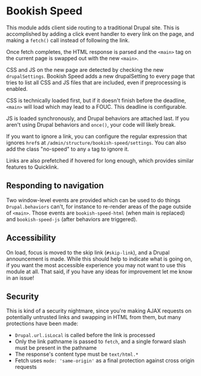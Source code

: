 # Bookish Speed

This module adds client side routing to a traditional Drupal site. This is
accomplished by adding a click event handler to every link on the page, and
making a `fetch()` call instead of following the link.

Once fetch completes, the HTML response is parsed and the `<main>` tag on the
current page is swapped out with the new `<main>`.

CSS and JS on the new page are detected by checking the new `drupalSettings`.
Bookish Speed adds a new drupalSetting to every page that tries to list all
CSS and JS files that are included, even if preprocessing is enabled.

CSS is technically loaded first, but if it doesn't finish before the deadline,
`<main>` will load which may lead to a FOUC. This deadline is configurable.

JS is loaded synchronously, and Drupal behaviors are attached last. If you
aren't using Drupal behaviors and `once()`, your code will likely break.

If you want to ignore a link, you can configure the regular expression that
ignores `href`s at `/admin/structure/bookish-speed/settings`. You can also add
the class "no-speed" to any `a` tag to ignore it.

Links are also prefetched if hovered for long enough, which provides similar
features to Quicklink.

## Responding to navigation

Two window-level events are provided which can be used to do things
`Drupal.behaviors` can't, for instance to re-render areas of the page outside
of `<main>`. Those events are `bookish-speed-html` (when main is replaced) and
`bookish-speed-js` (after behaviors are triggered).

## Accessibility

On load, focus is moved to the skip link (`#skip-link`), and a Drupal
announcement is made. While this should help to indicate what is going on, if
you want the most accessible experience you may not want to use this module at
all. That said, if you have any ideas for improvement let me know in an issue!

## Security

This is kind of a security nightmare, since you're making AJAX requests on
potentially untrusted links and swapping in HTML from them, but many
protections have been made:

- `Drupal.url.isLocal` is called before the link is processed
- Only the link pathname is passed to `fetch`, and a single forward slash must
be present in the pathname
- The response's content type must be `text/html.*`
- Fetch uses `mode: 'same-origin'` as a final protection against cross origin
requests
